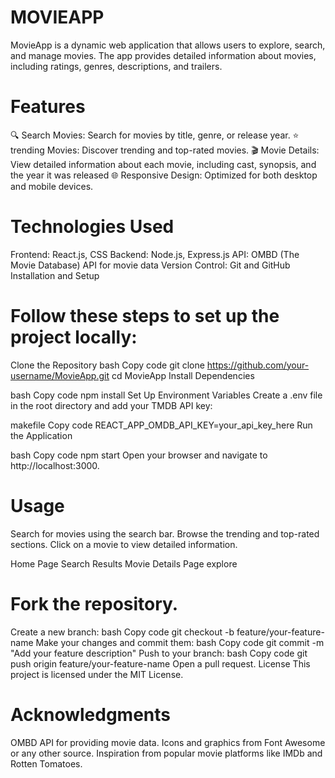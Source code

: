 # MOVIEAPP
MovieApp is a dynamic web application that allows users to explore, search, and manage movies. The app provides detailed information about movies, including ratings, genres, descriptions, and trailers.

# Features
🔍 Search Movies: Search for movies by title, genre, or release year.
⭐ trending Movies: Discover trending and top-rated movies.
🎬 Movie Details: View detailed information about each movie, including cast, synopsis, and the year it was released
🌐 Responsive Design: Optimized for both desktop and mobile devices.

# Technologies Used
Frontend: React.js, CSS
Backend: Node.js, Express.js
API: OMBD (The Movie Database) API for movie data
Version Control: Git and GitHub
Installation and Setup

# Follow these steps to set up the project locally:

Clone the Repository
bash
Copy code
git clone https://github.com/your-username/MovieApp.git
cd MovieApp
Install Dependencies

bash
Copy code
npm install
Set Up Environment Variables Create a .env file in the root directory and add your TMDB API key:

makefile
Copy code
REACT_APP_OMDB_API_KEY=your_api_key_here
Run the Application

bash
Copy code
npm start
Open your browser and navigate to http://localhost:3000.

# Usage
Search for movies using the search bar.
Browse the trending and top-rated sections.
Click on a movie to view detailed information.

Home Page
Search Results
Movie Details Page
explore

# Fork the repository.

Create a new branch:
bash
Copy code
git checkout -b feature/your-feature-name
Make your changes and commit them:
bash
Copy code
git commit -m "Add your feature description"
Push to your branch:
bash
Copy code
git push origin feature/your-feature-name
Open a pull request.
License
This project is licensed under the MIT License.

# Acknowledgments
 OMBD API for providing movie data.
Icons and graphics from Font Awesome or any other source.
Inspiration from popular movie platforms like IMDb and Rotten Tomatoes.
